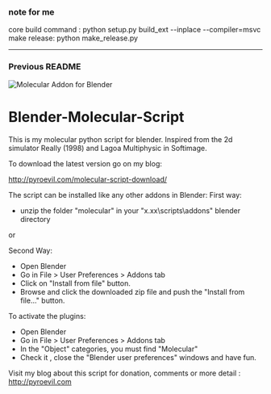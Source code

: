 ### note for me
core build command : python setup.py build_ext --inplace --compiler=msvc
make release: python make_release.py

-----------------
### Previous README

![Molecular Addon for Blender](https://github.com/scorpion81/Blender-Molecular-Script/workflows/Molecular%20Addon%20for%20Blender/badge.svg)

Blender-Molecular-Script
========================

This is my molecular python script for blender. Inspired from the 2d simulator Really (1998) and Lagoa Multiphysic in Softimage.

To download the latest version go on my blog:

http://pyroevil.com/molecular-script-download/

The script can be installed like any other addons in Blender:
First way:
- unzip the folder "molecular" in your "x.xx\scripts\addons" blender directory

or

Second Way:
- Open Blender
- Go in File > User Preferences > Addons tab
- Click on "Install from file" button.
- Browse and click the downloaded zip file and push the "Install from file..." button.

To activate the plugins:
- Open Blender
- Go in File > User Preferences > Addons tab
- In the "Object" categories, you must find "Molecular"
- Check it , close the "Blender user preferences" windows and have fun.


Visit my blog about this script for donation, comments or more detail : http://pyroevil.com
